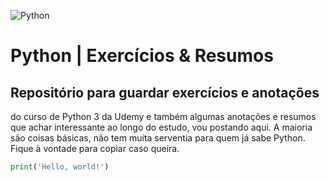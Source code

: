 ![Python](https://img.shields.io/badge/Python-223?style=for-the-badge&logo=python)
# Python | Exercícios & Resumos

## Repositório para guardar exercícios e anotações
do curso de Python 3 da Udemy e também algumas anotações e resumos que achar interessante
ao longo do estudo, vou postando aqui.
A maioria são coisas básicas, não tem muita serventia para quem já sabe Python.
Fique à vontade para copiar caso queira.


```python
print('Hello, world!')
```

